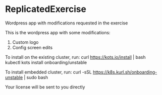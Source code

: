 # ReplicatedExercise
Wordpress app with modifications requested in the exercise


This is the wordpress app with some modifications:
  1. Custom logo
  2. Config screen edits

To install on the existing cluster, run:
curl https://kots.io/install | bash
kubectl kots install onboarding/unstable

To install embedded cluster, run:
curl -sSL https://k8s.kurl.sh/onboarding-unstable | sudo bash

Your license will be sent to you directly
